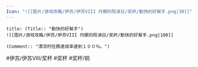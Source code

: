 ```yaml
---
Icon: "![[图片/游戏攻略/伊苏/伊苏VIII 丹娜的陨涕日/奖杯/勤快的好幫手.png|30]]"
---
```

```ad-common-bronze-trophy
title: (Title:: "勤快的好幫手")
![[图片/游戏攻略/伊苏/伊苏VIII 丹娜的陨涕日/奖杯/勤快的好幫手.png|100]]

(Comment:: "漂流村任務達成率達到１００％。")
```

#伊苏/伊苏VIII/奖杯 #奖杯 #奖杯/铜
